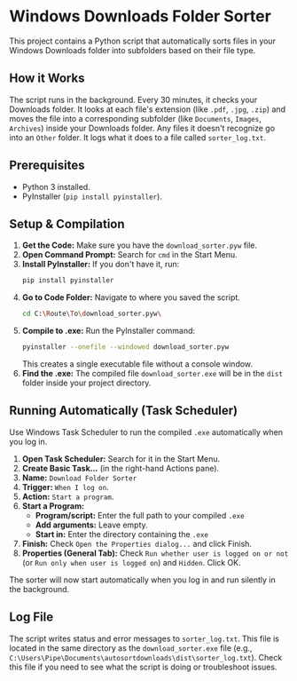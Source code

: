 # Windows Downloads Folder Sorter

This project contains a Python script that automatically sorts files in your Windows Downloads folder into subfolders based on their file type.

## How it Works

The script runs in the background. Every 30 minutes, it checks your Downloads folder. It looks at each file's extension (like `.pdf`, `.jpg`, `.zip`) and moves the file into a corresponding subfolder (like `Documents`, `Images`, `Archives`) inside your Downloads folder. Any files it doesn't recognize go into an `Other` folder. It logs what it does to a file called `sorter_log.txt`.

## Prerequisites

- Python 3 installed.
- PyInstaller (`pip install pyinstaller`).

## Setup & Compilation

1.  **Get the Code:** Make sure you have the `download_sorter.pyw` file.
2.  **Open Command Prompt:** Search for `cmd` in the Start Menu.
3.  **Install PyInstaller:** If you don't have it, run:
    ```bash
    pip install pyinstaller
    ```
4.  **Go to Code Folder:** Navigate to where you saved the script.
    ```bash
    cd C:\Route\To\download_sorter.pyw\
    ```
5.  **Compile to .exe:** Run the PyInstaller command:
    ```bash
    pyinstaller --onefile --windowed download_sorter.pyw
    ```
    This creates a single executable file without a console window.
6.  **Find the .exe:** The compiled file `download_sorter.exe` will be in the `dist` folder inside your project directory.

## Running Automatically (Task Scheduler)

Use Windows Task Scheduler to run the compiled `.exe` automatically when you log in.

1.  **Open Task Scheduler:** Search for it in the Start Menu.
2.  **Create Basic Task...** (in the right-hand Actions pane).
3.  **Name:** `Download Folder Sorter`
4.  **Trigger:** `When I log on`.
5.  **Action:** `Start a program`.
6.  **Start a Program:**
    - **Program/script:** Enter the full path to your compiled `.exe`
    - **Add arguments:** Leave empty.
    - **Start in:** Enter the directory containing the `.exe`
7.  **Finish:** Check `Open the Properties dialog...` and click Finish.
8.  **Properties (General Tab):** Check `Run whether user is logged on or not` (or `Run only when user is logged on`) and `Hidden`. Click OK.

The sorter will now start automatically when you log in and run silently in the background.

## Log File

The script writes status and error messages to `sorter_log.txt`. This file is located in the same directory as the `download_sorter.exe` file (e.g., `C:\Users\Pipe\Documents\autosortdownloads\dist\sorter_log.txt`). Check this file if you need to see what the script is doing or troubleshoot issues.
